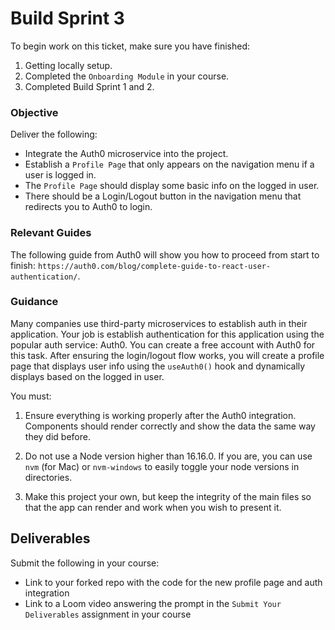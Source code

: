 # Build Sprint 3

To begin work on this ticket, make sure you have finished:

1. Getting locally setup.
2. Completed the `Onboarding Module` in your course.
3. Completed Build Sprint 1 and 2.

### Objective

Deliver the following:

- Integrate the Auth0 microservice into the project.
- Establish a `Profile Page` that only appears on the navigation menu if a user is logged in.
- The `Profile Page` should display some basic info on the logged in user.
- There should be a Login/Logout button in the navigation menu that redirects you to Auth0 to login.

### Relevant Guides

The following guide from Auth0 will show you how to proceed from start to finish: `https://auth0.com/blog/complete-guide-to-react-user-authentication/`.

### Guidance

Many companies use third-party microservices to establish auth in their application. Your job is establish authentication for this application using the popular auth service: Auth0. You can create a free account with Auth0 for this task. After ensuring the login/logout flow works, you will create a profile page that displays user info using the `useAuth0()` hook and dynamically displays based on the logged in user.

You must:

1. Ensure everything is working properly after the Auth0 integration. Components should render correctly and show the data the same way they did before.

2. Do not use a Node version higher than 16.16.0. If you are, you can use `nvm` (for Mac) or `nvm-windows` to easily toggle your node versions in directories.

3. Make this project your own, but keep the integrity of the main files so that the app can render and work when you wish to present it.

## Deliverables

Submit the following in your course:

- Link to your forked repo with the code for the new profile page and auth integration
- Link to a Loom video answering the prompt in the `Submit Your Deliverables` assignment in your course

